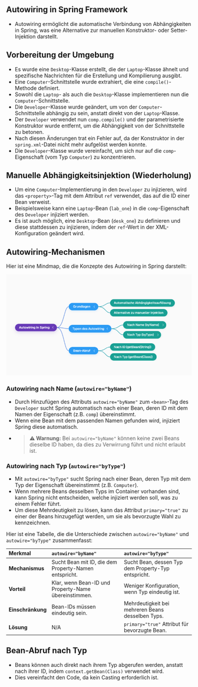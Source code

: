 ## Autowiring in Spring Framework
- Autowiring ermöglicht die automatische Verbindung von Abhängigkeiten in Spring, was eine Alternative zur manuellen Konstruktor- oder Setter-Injektion darstellt.

## Vorbereitung der Umgebung
- Es wurde eine `Desktop`-Klasse erstellt, die der `Laptop`-Klasse ähnelt und spezifische Nachrichten für die Erstellung und Kompilierung ausgibt.
- Eine `Computer`-Schnittstelle wurde extrahiert, die eine `compile()`-Methode definiert.
- Sowohl die `Laptop`- als auch die `Desktop`-Klasse implementieren nun die `Computer`-Schnittstelle.
- Die `Developer`-Klasse wurde geändert, um von der `Computer`-Schnittstelle abhängig zu sein, anstatt direkt von der `Laptop`-Klasse.
- Der `Developer` verwendet nun `comp.compile()` und der parametrisierte Konstruktor wurde entfernt, um die Abhängigkeit von der Schnittstelle zu betonen.
- Nach diesen Änderungen trat ein Fehler auf, da der Konstruktor in der `spring.xml`-Datei nicht mehr aufgelöst werden konnte.
- Die `Developer`-Klasse wurde vereinfacht, um sich nur auf die `comp`-Eigenschaft (vom Typ `Computer`) zu konzentrieren.

## Manuelle Abhängigkeitsinjektion (Wiederholung)
- Um eine `Computer`-Implementierung in den `Developer` zu injizieren, wird das `<property>`-Tag mit dem Attribut `ref` verwendet, das auf die ID einer Bean verweist.
- Beispielsweise kann eine `Laptop`-Bean (`lab_one`) in die `comp`-Eigenschaft des `Developer` injiziert werden.
- Es ist auch möglich, eine `Desktop`-Bean (`desk_one`) zu definieren und diese stattdessen zu injizieren, indem der `ref`-Wert in der XML-Konfiguration geändert wird.

## Autowiring-Mechanismen
Hier ist eine Mindmap, die die Konzepte des Autowiring in Spring darstellt:

![img_2.png](img_2.png)

### Autowiring nach Name (`autowire="byName"`)
- Durch Hinzufügen des Attributs `autowire="byName"` zum `<bean>`-Tag des `Developer` sucht Spring automatisch nach einer Bean, deren ID mit dem Namen der Eigenschaft (z.B. `comp`) übereinstimmt.
- Wenn eine Bean mit dem passenden Namen gefunden wird, injiziert Spring diese automatisch.
- > **⚠️ Warnung:** Bei `autowire="byName"` können keine zwei Beans dieselbe ID haben, da dies zu Verwirrung führt und nicht erlaubt ist.

### Autowiring nach Typ (`autowire="byType"`)
- Mit `autowire="byType"` sucht Spring nach einer Bean, deren Typ mit dem Typ der Eigenschaft übereinstimmt (z.B. `Computer`).
- Wenn mehrere Beans desselben Typs im Container vorhanden sind, kann Spring nicht entscheiden, welche injiziert werden soll, was zu einem Fehler führt.
- Um diese Mehrdeutigkeit zu lösen, kann das Attribut `primary="true"` zu einer der Beans hinzugefügt werden, um sie als bevorzugte Wahl zu kennzeichnen.

Hier ist eine Tabelle, die die Unterschiede zwischen `autowire="byName"` und `autowire="byType"` zusammenfasst:

| Merkmal           | `autowire="byName"`                               | `autowire="byType"`                                   |
|:---------------- |:------------------------------------------------ |:---------------------------------------------------- |
| **Mechanismus**   | Sucht Bean mit ID, die dem Property-Namen entspricht. | Sucht Bean, dessen Typ dem Property-Typ entspricht.   |
| **Vorteil**       | Klar, wenn Bean-ID und Property-Name übereinstimmen. | Weniger Konfiguration, wenn Typ eindeutig ist.        |
| **Einschränkung** | Bean-IDs müssen eindeutig sein.                   | Mehrdeutigkeit bei mehreren Beans desselben Typs.     |
| **Lösung**        | N/A                                               | `primary="true"` Attribut für bevorzugte Bean.        |


## Bean-Abruf nach Typ
- Beans können auch direkt nach ihrem Typ abgerufen werden, anstatt nach ihrer ID, indem `context.getBean(Class)` verwendet wird.
- Dies vereinfacht den Code, da kein Casting erforderlich ist.